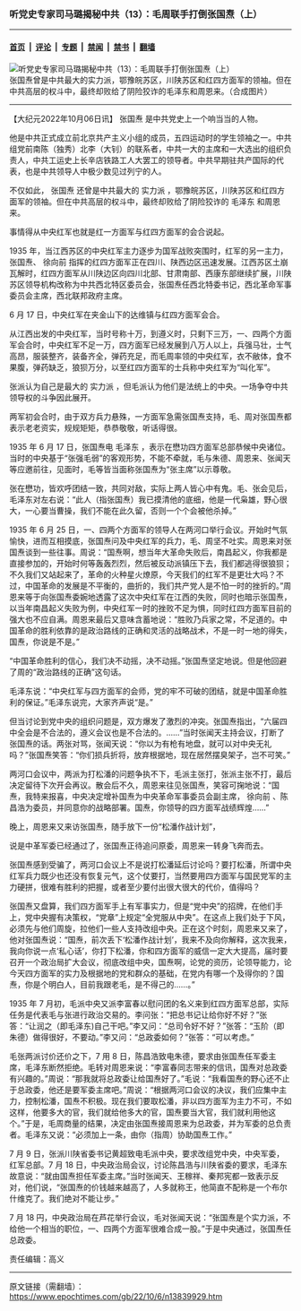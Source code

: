 ### 听党史专家司马璐揭秘中共（13）：毛周联手打倒张国焘（上）

---

#### [首页](../../../..?n13839929) &nbsp;|&nbsp; [评论](../../../../../epoch-comment?n13839929) &nbsp;|&nbsp; [专题](../../../../../epoch-special?n13839929) &nbsp;|&nbsp; [禁闻](../../../../../epoch-news?n13839929) &nbsp;|&nbsp; [禁书](../../../../../books?n13839929) &nbsp;|&nbsp; [翻墙](https://github.com/gfw-breaker/nogfw/blob/master/README.md?n13839929)


<div><img alt="听党史专家司马璐揭秘中共（13）：毛周联手打倒张国焘（上）" class="attachment-djy_600_400 size-djy_600_400 wp-post-image" src="https://i.epochtimes.com/assets/uploads/2022/10/id13839940-5dfa5189f14f4e9390a1751a63abc918--600x400.jpeg"/>
<div class="caption">
 张国焘曾是中共最大的实力派，鄂豫皖苏区，川陕苏区和红四方面军的领袖。但在中共高层的权斗中，最终却败给了阴险狡诈的毛泽东和周恩来。（合成图片）
</div></div><hr/><div class="post_content" id="artbody" itemprop="articleBody">
 <!-- article content begin -->
 <p>
  【大纪元2022年10月06日讯】
  <ok href="https://www.epochtimes.com/gb/tag/%E5%BC%A0%E5%9B%BD%E7%84%98.html">
   张国焘
  </ok>
  是中共党史上一个响当当的人物。
 </p>
 <p>
  他是中共正式成立前北京共产主义小组的成员，五四运动时的学生领袖之一。中共组党前南陈（独秀）北李（大钊）的联系者，中共一大的主席和一大选出的组织负责人，中共工运史上长辛店铁路工人大罢工的领导者。中共早期驻共产国际的代表，也是中共领导人中极少数见过列宁的人。
 </p>
 <p>
  不仅如此，
  <ok href="https://www.epochtimes.com/gb/tag/%E5%BC%A0%E5%9B%BD%E7%84%98.html">
   张国焘
  </ok>
  还曾是中共最大的
  <ok href="https://www.epochtimes.com/gb/tag/%E5%AE%9E%E5%8A%9B%E6%B4%BE.html">
   实力派
  </ok>
  ，鄂豫皖苏区，川陕苏区和红四方面军的领袖。但在中共高层的权斗中，最终却败给了阴险狡诈的
  <ok href="https://www.epochtimes.com/gb/tag/%E6%AF%9B%E6%B3%BD%E4%B8%9C.html">
   毛泽东
  </ok>
  和周恩来。
 </p>
 <p>
  事情得从中央红军也就是红一方面军与红四方面军的会合说起。
 </p>
 <p>
  1935 年，当江西苏区的中央红军主力逐步为国军战败突围时，红军的另一主力，张国焘、
  <ok href="https://www.epochtimes.com/gb/tag/%E5%BE%90%E5%90%91%E5%89%8D.html">
   徐向前
  </ok>
  指挥的红四方面军正在四川、陕西边区迅速发展。江西苏区土崩瓦解时，红四方面军从川陕边区向四川北部、甘肃南部、西康东部继续扩展，川陕苏区领导机构改称为中共西北特区委员会，张国焘任西北特委书记，西北革命军事委员会主席，西北联邦政府主席。
 </p>
 <p>
  6 月 17 日，中央红军在夹金山下的达维镇与红四方面军会合。
 </p>
 <p>
  从江西出发的中央红军，当时号称十万，到遵义时，只剩下三万，一、四两个方面军会合时，中央红军不足一万，四方面军已经发展到八万人以上，兵强马壮，士气高昂，服装整齐，装备齐全，弹药充足，而毛周率领的中央红军，衣不敝体，食不果腹，弹药缺乏，狼狈万分，以至红四方面军的士兵称中央红军为“叫化军”。
 </p>
 <p>
  张派认为自己是最大的
  <ok href="https://www.epochtimes.com/gb/tag/%E5%AE%9E%E5%8A%9B%E6%B4%BE.html">
   实力派
  </ok>
  ，但毛派认为他们是法统上的中央。一场争夺中共领导权的斗争因此展开。
 </p>
 <p>
  两军初会合时，由于双方兵力悬殊，一方面军急需张国焘支持，毛、周对张国焘都表示老老资实，规规矩矩，恭恭敬敬，听话得很。
 </p>
 <p>
  1935 年 6 月 17 日，张国焘电
  <ok href="https://www.epochtimes.com/gb/tag/%E6%AF%9B%E6%B3%BD%E4%B8%9C.html">
   毛泽东
  </ok>
  ，表示在懋功四方面军总部恭候中央诸位。当时的中央基于“张强毛弱”的客观形势，不能不牵就，毛与朱德、周恩来、张闻天等应邀前往，见面时，毛等皆当面称张国焘为“张主席”以示尊敬。
 </p>
 <p>
  张在懋功，皆欢呼团结一致，共同对敌，实际上两人皆心中有鬼。毛、张会见后，毛泽东对左右说：“此人（指张国焘）我已摸清他的底细，他是一代枭雄，野心很大，一心要当曹操，我们不能在此久留，否则一个个会被他杀掉。”
 </p>
 <p>
  1935 年 6 月 25 日，一、四两个方面军的领导人在两河口举行会议。开始时气氛愉快，进而互相摸底，张国焘问及中央红军的兵力，毛、周坚不吐实。周恩来对张国焘谈到一些往事。周说：“国焘啊，想当年大革命失败后，南昌起义，你我都是直接参加的，开始时何等轰轰烈烈，然后被反动派镇压下去，我们都逃得很狼狈；不久我们又站起来了，革命的火种星火燎原，今天我们的红军不是更壮大吗？不过，中国革命的发展是不平衡的，曲折的，我们共产党人是不怕一时的挫折的。”周恩来等于向张国焘委婉地透露了这次中央红军在江西的失败，同时也暗示张国焘，以当年南昌起义失败为例，中央红军一时的挫败不足为惧，同时红四方面军目前的强大也不应自满。周恩来最后又意味含蓄地说：“胜败乃兵家之常，不足道的。中国革命的胜利依靠的是政治路线的正确和灵活的战略战术，不是一时一地的得失，国焘，你说是不是。”
 </p>
 <p>
  “中国革命胜利的信心，我们决不动摇，决不动摇。”张国焘坚定地说。但是他回避了周的“政治路线的正确”这句话。
 </p>
 <p>
  毛泽东说：“中央红军与四方面军的会师，党的牢不可破的团结，就是中国革命胜利的保证。”毛泽东说完，大家齐声说“是。”
 </p>
 <p>
  但当讨论到党中央的组织问题是，双方爆发了激烈的冲突。张国焘指出，“六届四中全会是不合法的，遵义会议也是不合法的。……”当时张闻天主持会议，打断了张国焘的话。两张对骂，张闻天说：“你以为有枪有地盘，就可以对中央无礼吗？”张国焘笑答：“你们损兵折将，放弃根据地，现在居然摆臭架子，岂不可笑。”
 </p>
 <p>
  两河口会议中，两派为打松潘的问题争执不下，毛派主张打，张派主张不打，最后决定留待下次开会再议。散会后不久，周恩来往见张国焘，笑容可掬地说：“国焘，我特来报喜，中央决定增补国焘为中央革命军事委员会副主席，
  <ok href="https://www.epochtimes.com/gb/tag/%E5%BE%90%E5%90%91%E5%89%8D.html">
   徐向前
  </ok>
  、陈昌浩为委员，并同意你的战略部署。国焘，你领导的四方面军战绩辉煌……”
 </p>
 <p>
  晚上，周恩来又来访张国焘，随手放下一份“松潘作战计划”，
 </p>
 <p>
  说是中革军委已经通过了，张国焘正待追问原委，周恩来一转身飞奔而去。
 </p>
 <p>
  张国焘感到受骗了，两河口会议上不是说打松潘延后讨论吗？要打松潘，所谓中央红军兵力既少也还没有恢复元气，这个仗要打，当然要用四方面军与国民党军的主力硬拼，很难有胜利的把握，或者至少要付出很大很大的代价，值得吗？
 </p>
 <p>
  张国焘又盘算，我们四方面军手上有军事实力，但是“党中央”的招牌，在他们手上，党中央握有决策权，“党章”上规定“全党服从中央”。在这点上我们处于下风，必须先与他们周旋，拉他们一些人支持改组中央。正在这个时刻，周恩来又来了，他对张国焘说：“国焘，前次丢下‘松潘作战计划’，我来不及向你解释，这次我来，我向你说一点‘私心话’，你打下松潘，你和四方面军的威信一定大大提高，届时要召开一个政治局扩大会议，彻底改组中央，国焘啊，论党的资历，论领导能力，论今天四方面军的实力及根据地的党和群众的基础，在党内有哪一个及得你的？国焘，你是个明白人，目前我跟老毛，是不得己的……。”
 </p>
 <p>
  1935 年 7 月初，毛派中央又派李富春以慰问团的名义来到红四方面军总部，实际任务是代表毛与张进行政治交易的。李问张：“把总书记让给你好不好？”张答：“让润之（即毛泽东)自己干吧。”李又问：“总司令好不好？”张答：“玉阶（即朱德）做得很好，不要动。”李又问：“总政委如何？”张答：“可以考虑。”
 </p>
 <p>
  毛张两派讨价还价之下，7 用 8 日，陈昌浩致电朱德，要求由张国焘任军委主席，毛泽东断然拒绝。毛转对周恩来说：“李富春同志带来的信讯，国焘对总政委有兴趣的。”周说：“那我就将总政委让给国焘好了。”毛说：“我看国焘的野心还不止于总政委，他还是要军委主席吧。”周说：“根据两河口会议的决议，我们应集中主力，控制松潘，国焘不积极。现在我们要取松潘，非以四方面军为主力不可，不如这样，他要多大的官，我们就给他多大的官，国焘要当大官，我们就利用他这个。”于是，毛周商量的结果，决定由张国焘接周恩来为总政委，并为军委的总负责者。毛泽东又说：“必须加上一条，由你（指周）协助国焘工作。”
 </p>
 <p>
  7 月 9 日，张派川陕省委书记黄超致电毛派中央，要求改组党中央，中央军委，红军总部。7 月 18 日，中央政治局会议，讨论陈昌浩与川陕省委的要求，毛泽东故意说：“就由国焘担任军委主席。”当时张闻天、王稼祥、秦邦宪都一致表示反对，他们说，“张国焘的价钱越来越高了，人多就称王，他简直不配称是一个布尔什维克了。我们绝对不能让步。”
 </p>
 <p>
  7 月 18 円，中央政治局在芦花举行会议，毛对张闻天说：“张国焘是个实力派，不给他一个相当的职位，一、四两个方面军很难合成一股。”于是中央通过，张国焘任总政委。
 </p>
 <p>
  责任编辑：高义
 </p>
 <!-- article content end -->
 <div id="below_article_ad">
 </div>
</div>


---

原文链接（需翻墙）：https://www.epochtimes.com/gb/22/10/6/n13839929.htm